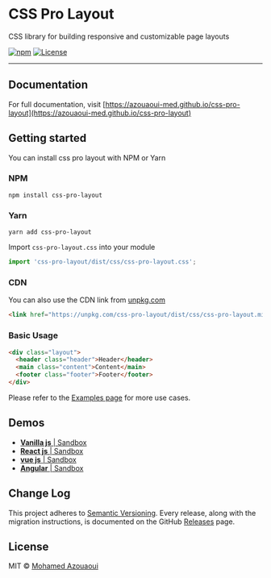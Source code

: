 # CSS Pro Layout

CSS library for building responsive and customizable page layouts

[![npm][version]][npm-url]
[![License][license]][npm-url]

[npm-url]: https://www.npmjs.com/package/css-pro-layout
[version]: https://img.shields.io/npm/v/css-pro-layout.svg?style=flat-square
[license]: https://img.shields.io/github/license/azouaoui-med/css-pro-layout?style=flat-square

<hr>

## Documentation

For full documentation, visit [https://azouaoui-med.github.io/css-pro-layout](https://azouaoui-med.github.io/css-pro-layout)

## Getting started

You can install css pro layout with NPM or Yarn

### NPM

```shell
npm install css-pro-layout
```

### Yarn

```shell
yarn add css-pro-layout
```

Import `css-pro-layout.css` into your module

```js
import 'css-pro-layout/dist/css/css-pro-layout.css';
```

### CDN

You can also use the CDN link from [unpkg.com](https://unpkg.com)

```html
<link href="https://unpkg.com/css-pro-layout/dist/css/css-pro-layout.min.css" rel="stylesheet" />
```

### Basic Usage

```html
<div class="layout">
  <header class="header">Header</header>
  <main class="content">Content</main>
  <footer class="footer">Footer</footer>
</div>
```

Please refer to the [Examples page](https://azouaoui-med.github.io/css-pro-layout/docs/getting-started/examples) for more use cases.

## Demos

- [**Vanilla js** | Sandbox](https://codesandbox.io/s/css-pro-layout-vanilla-js-mpqds?file=/index.html)
- [**React js** | Sandbox](https://codesandbox.io/s/css-pro-layout-react-js-sgl3q?file=/src/App.js)
- [**vue js** | Sandbox](https://codesandbox.io/s/css-pro-layout-vue-hmdjp)
- [**Angular** | Sandbox](https://codesandbox.io/s/css-pro-layout-angular-9vkt2)

## Change Log

This project adheres to [Semantic Versioning](https://semver.org/spec/v2.0.0.html). Every release, along with the migration instructions, is documented on the GitHub [Releases](https://github.com/azouaoui-med/css-pro-layout/releases) page.

## License

MIT © [Mohamed Azouaoui](https://azouaoui.netlify.com)
